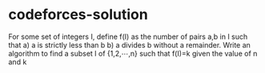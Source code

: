 # codeforces-solution
For some set of integers I, define f(I) as the number of pairs a,b in I such that 
a) a is strictly less than b 
b) a divides b without a remainder.
Write an algorithm to find a subset I of {1,2,⋯,n} such that f(I)=k given the value of n and k
